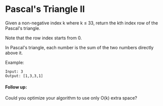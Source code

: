 # Pascal's Triangle II

Given a non-negative index k where k ≤ 33, return the kth index row of the Pascal's triangle.

Note that the row index starts from 0.


In Pascal's triangle, each number is the sum of the two numbers directly above it.

Example:

	Input: 3
	Output: [1,3,3,1]

#### Follow up:

Could you optimize your algorithm to use only O(k) extra space?


